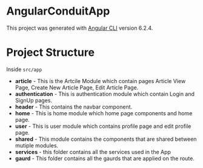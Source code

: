 # AngularConduitApp

This project was generated with [Angular CLI](https://github.com/angular/angular-cli) version 6.2.4.

# Project Structure
  Inside `src/app`
  * **article** - This is the Artcile Module which contain pages Article View Page, Create New Article Page, Edit Article Page.
  * **authentication** - This is authentication module which contain Login and SignUp pages.
  * **header** - This contains the navbar component.
  * **home** - This is home module which home page components and home page.
  * **user** - This is user module which contains profile page and edit profile page.
  * **shared** - This module contains the components that are shared between mutiple modules.
  * **services** - this folder contains all the services used in the App
  * **gaurd** - This folder contains all the gaurds that are applied on the route.
 